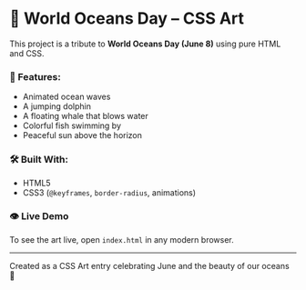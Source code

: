 # 🌊 World Oceans Day – CSS Art

This project is a tribute to **World Oceans Day (June 8)** using pure HTML and CSS.

### 🎨 Features:
- Animated ocean waves
- A jumping dolphin
- A floating whale that blows water
- Colorful fish swimming by
- Peaceful sun above the horizon

### 🛠️ Built With:
- HTML5
- CSS3 (`@keyframes`, `border-radius`, animations)

### 👁️ Live Demo
To see the art live, open `index.html` in any modern browser.

---

Created as a CSS Art entry celebrating June and the beauty of our oceans 🌊
